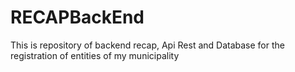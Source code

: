 # RECAPBackEnd
This is repository of backend recap, Api Rest and Database for the registration of entities of my municipality
